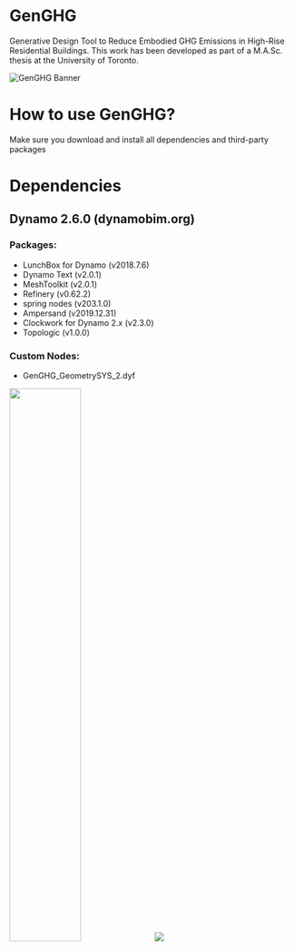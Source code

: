 # GenGHG
Generative Design Tool to Reduce Embodied GHG Emissions in High-Rise Residential Buildings.
This work has been developed as part of a M.A.Sc. thesis at the University of Toronto.


![GenGHG Banner](https://www.dropbox.com/s/5lsjhh7ih4tbfdg/2020.12.28%20Github%20Banner%202.png?raw=1)

# How to use GenGHG?
Make sure you download and install all dependencies and third-party packages 

# Dependencies
## Dynamo 2.6.0 (dynamobim.org)
### Packages: 
- LunchBox for Dynamo (v2018.7.6)
- Dynamo Text (v2.0.1)
- MeshToolkit (v2.0.1)
- Refinery (v0.62.2)
- spring nodes (v203.1.0)
- Ampersand (v2019.12.31)
- Clockwork for Dynamo 2.x (v2.3.0)
- Topologic (v1.0.0)
### Custom Nodes:
- GenGHG_GeometrySYS_2.dyf

<img src="https://www.dropbox.com/s/535161oyug4u0zp/GenGHG_thumbnail.png?raw=1" width=50% height=50%>
<img src="https://www.dropbox.com/s/hegsbm4daqm42ts/20200818_GenGHG_core.gif?raw=1">

